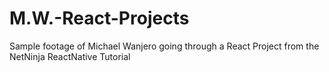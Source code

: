 # M.W.-React-Projects
Sample footage of Michael Wanjero going through a React Project from the NetNinja ReactNative Tutorial
